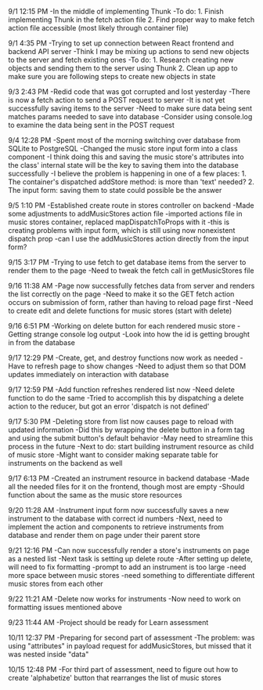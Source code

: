 9/1 12:15 PM
  -In the middle of implementing Thunk
  -To do:
    1. Finish implementing Thunk in the fetch action file
    2. Find proper way to make fetch action file accessible (most likely through container file)

9/1 4:35 PM
  -Trying to set up connection between React frontend and backend API server
  -Think I may be mixing up actions to send new objects to the server and fetch existing ones
  -To do:
    1. Research creating new objects and sending them to the server using Thunk
    2. Clean up app to make sure you are following steps to create new objects in state

9/3 2:43 PM
  -Redid code that was got corrupted and lost yesterday
  -There is now a fetch action to send a POST request to server
  -It is not yet successfully saving items to the server
  -Need to make sure data being sent matches params needed to save into database
  -Consider using console.log to examine the data being sent in the POST request

9/4 12:28 PM
  -Spent most of the morning switching over database from SQLite to PostgreSQL
  -Changed the music store input form into a class component
  -I think doing this and saving the music store's attributes into the class' internal state will be the key to saving them into the database successfully
  -I believe the problem is happening in one of a few places:
    1. The container's dispatched addStore method: is more than 'text' needed?
    2. The input form: saving them to state could possible be the answer

9/5 1:10 PM
  -Established create route in stores controller on backend
  -Made some adjustments to addMusicStores action file
  -imported actions file in music stores container, replaced mapDispatchToProps with it
  -this is creating problems with input form, which is still using now nonexistent dispatch prop
  -can I use the addMusicStores action directly from the input form?

9/15 3:17 PM
  -Trying to use fetch to get database items from the server to render them to the page
  -Need to tweak the fetch call in getMusicStores file

9/16 11:38 AM
  -Page now successfully fetches data from server and renders the list correctly on the page
  -Need to make it so the GET fetch action occurs on submission of form, rather than having to reload page first
  -Need to create edit and delete functions for music stores (start with delete)

9/16 6:51 PM
  -Working on delete button for each rendered music store
  -Getting strange console log output
  -Look into how the id is getting brought in from the database

9/17 12:29 PM
  -Create, get, and destroy functions now work as needed
  -Have to refresh page to show changes
  -Need to adjust them so that DOM updates immediately on interaction with database

9/17 12:59 PM
  -Add function refreshes rendered list now
  -Need delete function to do the same
  -Tried to accomplish this by dispatching a delete action to the reducer, but got an error 'dispatch is not defined'

9/17 5:30 PM
  -Deleting store from list now causes page to reload with updated information
  -Did this by wrapping the delete button in a form tag and using the submit button's default behavior
  -May need to streamline this process in the future
  -Next to do: start building instrument resource as child of music store
  -Might want to consider making separate table for instruments on the backend as well

9/17 6:13 PM
  -Created an instrument resource in backend database
  -Made all the needed files for it on the frontend, though most are empty
  -Should function about the same as the music store resources

9/20 11:28 AM
  -Instrument input form now successfully saves a new instrument to the database with correct id numbers
  -Next, need to implement the action and components to retrieve instruments from database and render them on page under their parent store

9/21 12:16 PM
  -Can now successfully render a store's instruments on page as a nested list
  -Next task is setting up delete route
  -After setting up delete, will need to fix formatting
    -prompt to add an instrument is too large
    -need more space between music stores
    -need something to differentiate different music stores from each other

9/22 11:21 AM
  -Delete now works for instruments
  -Now need to work on formatting issues mentioned above

9/23 11:44 AM
  -Project should be ready for Learn assessment

10/11 12:37 PM
  -Preparing for second part of assessment
  -The problem: was using "attributes" in payload request for addMusicStores, but missed that it was nested inside "data"

10/15 12:48 PM
  -For third part of assessment, need to figure out how to create 'alphabetize' button that rearranges the list of music stores 
